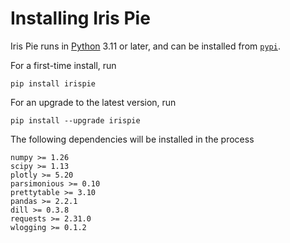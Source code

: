 
Installing Iris Pie
====================

Iris Pie runs in [Python](https://www.python.org) 3.11 or later, and can be
installed from [`pypi`](https://pypi.org/project/irispie/).


For a first-time install, run

    pip install irispie

For an upgrade to the latest version, run

    pip install --upgrade irispie



The following dependencies will be installed in the process

    numpy >= 1.26
    scipy >= 1.13
    plotly >= 5.20
    parsimonious >= 0.10
    prettytable >= 3.10
    pandas >= 2.2.1
    dill >= 0.3.8
    requests >= 2.31.0
    wlogging >= 0.1.2

